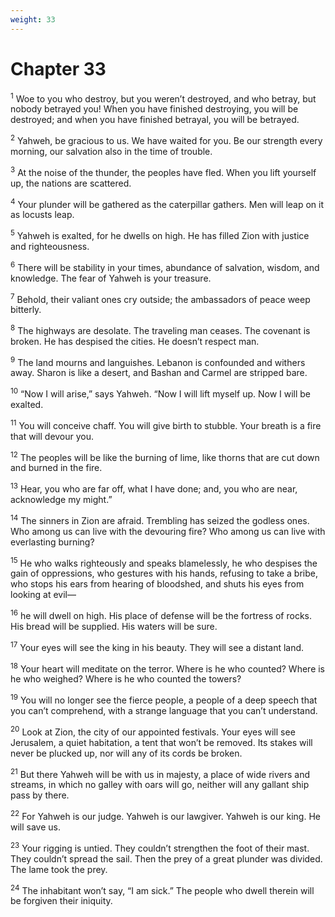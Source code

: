 ```yaml
---
weight: 33
---
```


# Chapter 33

<sup>1</sup> Woe to you who destroy, but you weren’t destroyed, and who betray, but nobody betrayed you! When you have finished destroying, you will be destroyed; and when you have finished betrayal, you will be betrayed. 

<sup>2</sup> Yahweh, be gracious to us. We have waited for you. Be our strength every morning, our salvation also in the time of trouble. 

<sup>3</sup> At the noise of the thunder, the peoples have fled. When you lift yourself up, the nations are scattered. 

<sup>4</sup> Your plunder will be gathered as the caterpillar gathers. Men will leap on it as locusts leap. 

<sup>5</sup> Yahweh is exalted, for he dwells on high. He has filled Zion with justice and righteousness. 

<sup>6</sup> There will be stability in your times, abundance of salvation, wisdom, and knowledge. The fear of Yahweh is your treasure. 

<sup>7</sup> Behold, their valiant ones cry outside; the ambassadors of peace weep bitterly. 

<sup>8</sup> The highways are desolate. The traveling man ceases. The covenant is broken. He has despised the cities. He doesn’t respect man. 

<sup>9</sup> The land mourns and languishes. Lebanon is confounded and withers away. Sharon is like a desert, and Bashan and Carmel are stripped bare. 

<sup>10</sup> “Now I will arise,” says Yahweh. “Now I will lift myself up. Now I will be exalted. 

<sup>11</sup> You will conceive chaff. You will give birth to stubble. Your breath is a fire that will devour you. 

<sup>12</sup> The peoples will be like the burning of lime, like thorns that are cut down and burned in the fire. 

<sup>13</sup> Hear, you who are far off, what I have done; and, you who are near, acknowledge my might.” 

<sup>14</sup> The sinners in Zion are afraid. Trembling has seized the godless ones. Who among us can live with the devouring fire? Who among us can live with everlasting burning? 

<sup>15</sup> He who walks righteously and speaks blamelessly, he who despises the gain of oppressions, who gestures with his hands, refusing to take a bribe, who stops his ears from hearing of bloodshed, and shuts his eyes from looking at evil— 

<sup>16</sup> he will dwell on high. His place of defense will be the fortress of rocks. His bread will be supplied. His waters will be sure. 

<sup>17</sup> Your eyes will see the king in his beauty. They will see a distant land. 

<sup>18</sup> Your heart will meditate on the terror. Where is he who counted? Where is he who weighed? Where is he who counted the towers? 

<sup>19</sup> You will no longer see the fierce people, a people of a deep speech that you can’t comprehend, with a strange language that you can’t understand. 

<sup>20</sup> Look at Zion, the city of our appointed festivals. Your eyes will see Jerusalem, a quiet habitation, a tent that won’t be removed. Its stakes will never be plucked up, nor will any of its cords be broken. 

<sup>21</sup> But there Yahweh will be with us in majesty, a place of wide rivers and streams, in which no galley with oars will go, neither will any gallant ship pass by there. 

<sup>22</sup> For Yahweh is our judge. Yahweh is our lawgiver. Yahweh is our king. He will save us. 

<sup>23</sup> Your rigging is untied. They couldn’t strengthen the foot of their mast. They couldn’t spread the sail. Then the prey of a great plunder was divided. The lame took the prey. 

<sup>24</sup> The inhabitant won’t say, “I am sick.” The people who dwell therein will be forgiven their iniquity. 


